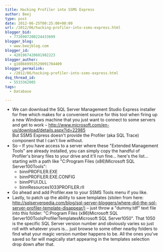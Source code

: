 ```yaml
---
title: Hacking Profiler into SSMS Express
author: Beej
type: post
date: 2012-06-25T00:25:00+00:00
url: /2012/06/hacking-profiler-into-ssms-express.html
blogger_bid:
  - 7726907200224433699
blogger_blog:
  - www.beejblog.com
blogger_id:
  - 4201967420601982223
blogger_author:
  - g108669953529091704409
blogger_permalink:
  - /2012/06/hacking-profiler-into-ssms-express.html
dsq_thread_id:
  - 5533362005
tags:
  - Database

---
```

  * We can download the SQL Server Management Studio Express installer for free which makes for a convenient source for this tool when firing up a new Windows machine that you just want to connect to some servers and get to work &#8211; <http://www.microsoft.com/en-us/download/details.aspx?id=22985>   
    But SSMS Express doesn't provide the Profiler (aka SQL Trace) component that I can't live without. 
  * So &#8211; If you have access to a server where these "Extended Management Tools" are already installed, you can simply copy the handful of Profiler's binary files to your drive and it'll run fine... here's the list... starting with a path like "C:Program Files (x86)Microsoft SQL Server100Tools": 
      * binnPROFILER.EXE 
      * binnPROFILER.EXE.CONFIG 
      * binnPFUI.DLL 
      * binnResources1033PROFILER.rll 
  * Go ahead and add Profiler.exe to your SSMS Tools menu if you like. 
  * Lastly, to patch up the ability to save templates (stolen from here: <http://sqlserverpedia.com/blog/sql-server-bloggers/where-did-the-sql-server-profiler-template-disappear/)> &#8211; just throw a "dummy.tdf" text file into this folder: "C:Program Files (x86)Microsoft SQL Server100ToolsProfilerTemplatesMicrosoft SQL Server1050". That 1050 is the specific SQL Server version number and obviously varies so just roll with whatever yours is... just browse to some other nearby folders to find what your magic version number happens to be. All the ones you've saved so far will magically start appearing in the templates selection drop down after that.